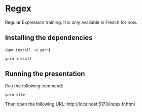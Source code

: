 # Regex

Regular Expression training. It is only available in French for now.

## Installing the dependencies

(`npm install -g yarn`)

`yarn install`

## Running the presentation

Run the following command:

`yarn vite`

Then open the following URL: http://localhost:5173/index.fr.html

